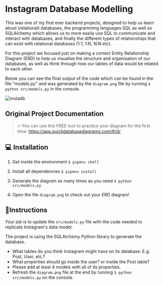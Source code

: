 # Instagram Database Modelling

This was one of my first ever backend projects, designed to help us learn about (relational) databases, the programming languages SQL as well as SQLAlchemy which allows us to more easily use SQL to communicate and interact with databases, and finally the different types of relationships that can exist with relational databases (1:1, 1:N, N:N etc).

For this project we focused just on making a correct Entity Relationship Diagram (ERD) to help us visualise the structure and organisation of our databases, as well as think through how our tables of data would be related to each other. 

Below you can see the final output of the code which can be found in the file "models.py" and was generated by the `diagram.png` file by running `$ python src/models.py` in the console. 

![instadb](https://github.com/gdwhittaker94/4Geeks_exercise-instagram-data-modelling/assets/105855731/8468798d-9482-48cb-b2be-a6d71eb5e396)


## Original Project Documentation 
> 🔥 You can use this FREE tool to practice your diagram for the first time: https://app.quickdatabasediagrams.com/#/d/

## 💻 Installation

1. Get inside the environment `$ pipenv shell`

2. Install all dependencies `$ pipenv install`

3. Generate the diagram as many times as you need `$ python src/models.py`

4. Open the file `diagram.png` to check out your ERD diagram!


## 📝Instructions

Your job is to update the `src/models.py` file with the code needed to replicate Instagram's data model.

The project is using the SQLAlchemy Python library to generate the database.

- What tables do you think Instagram might have on its database: E.g: Post, User, etc.?
- What properties should go inside the user? or inside the Post table?
- Please add at least 4 models with all of its properties.
- Refresh the `diagram.png` file at the end by running `$ python src/models.py` on the console.

